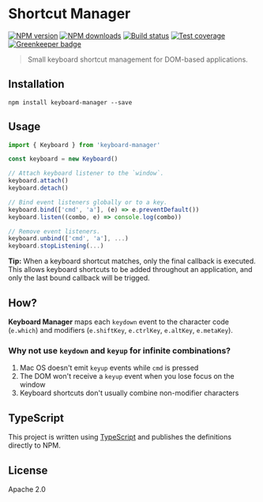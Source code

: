 # Shortcut Manager

[![NPM version](https://img.shields.io/npm/v/keyboard-manager.svg?style=flat)](https://npmjs.org/package/keyboard-manager)
[![NPM downloads](https://img.shields.io/npm/dm/keyboard-manager.svg?style=flat)](https://npmjs.org/package/keyboard-manager)
[![Build status](https://img.shields.io/travis/blakeembrey/keyboard-manager.svg?style=flat)](https://travis-ci.org/blakeembrey/keyboard-manager)
[![Test coverage](https://img.shields.io/coveralls/blakeembrey/keyboard-manager.svg?style=flat)](https://coveralls.io/r/blakeembrey/keyboard-manager?branch=master)
[![Greenkeeper badge](https://badges.greenkeeper.io/blakeembrey/keyboard-manager.svg)](https://greenkeeper.io/)

> Small keyboard shortcut management for DOM-based applications.

## Installation

```
npm install keyboard-manager --save
```

## Usage

```ts
import { Keyboard } from 'keyboard-manager'

const keyboard = new Keyboard()

// Attach keyboard listener to the `window`.
keyboard.attach()
keyboard.detach()

// Bind event listeners globally or to a key.
keyboard.bind(['cmd', 'a'], (e) => e.preventDefault())
keyboard.listen((combo, e) => console.log(combo))

// Remove event listeners.
keyboard.unbind(['cmd', 'a'], ...)
keyboard.stopListening(...)
```

**Tip:** When a keyboard shortcut matches, only the final callback is executed. This allows keyboard shortcuts to be added throughout an application, and only the last bound callback will be trigged.

## How?

**Keyboard Manager** maps each `keydown` event to the character code (`e.which`) and modifiers (`e.shiftKey`, `e.ctrlKey`, `e.altKey`, `e.metaKey`).

### Why not use `keydown` and `keyup` for infinite combinations?

1. Mac OS doesn't emit `keyup` events while `cmd` is pressed
2. The DOM won't receive a `keyup` event when you lose focus on the window
3. Keyboard shortcuts don't usually combine non-modifier characters

## TypeScript

This project is written using [TypeScript](https://github.com/Microsoft/TypeScript) and publishes the definitions directly to NPM.

## License

Apache 2.0
